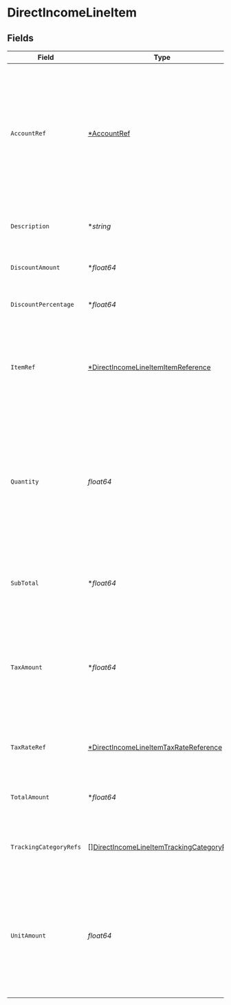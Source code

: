 # DirectIncomeLineItem


## Fields

| Field                                                                                                                                                     | Type                                                                                                                                                      | Required                                                                                                                                                  | Description                                                                                                                                               |
| --------------------------------------------------------------------------------------------------------------------------------------------------------- | --------------------------------------------------------------------------------------------------------------------------------------------------------- | --------------------------------------------------------------------------------------------------------------------------------------------------------- | --------------------------------------------------------------------------------------------------------------------------------------------------------- |
| `AccountRef`                                                                                                                                              | [*AccountRef](../../models/shared/accountref.md)                                                                                                          | :heavy_minus_sign:                                                                                                                                        | Data types that reference an account, for example bill and invoice line items, use an accountRef that includes the ID and name of the linked account.     |
| `Description`                                                                                                                                             | **string*                                                                                                                                                 | :heavy_minus_sign:                                                                                                                                        | A user-friendly name of the goods or services.                                                                                                            |
| `DiscountAmount`                                                                                                                                          | **float64*                                                                                                                                                | :heavy_minus_sign:                                                                                                                                        | Discount amount for the line before tax.                                                                                                                  |
| `DiscountPercentage`                                                                                                                                      | **float64*                                                                                                                                                | :heavy_minus_sign:                                                                                                                                        | Discount percentage for the line before tax.                                                                                                              |
| `ItemRef`                                                                                                                                                 | [*DirectIncomeLineItemItemReference](../../models/shared/directincomelineitemitemreference.md)                                                            | :heavy_minus_sign:                                                                                                                                        | Reference to the product, service type, or inventory item to which the direct cost is linked.                                                             |
| `Quantity`                                                                                                                                                | *float64*                                                                                                                                                 | :heavy_check_mark:                                                                                                                                        | The number of units of goods or services received.<br/><br/>Note: If the platform does not provide this information, the quantity will be mapped as 1.    |
| `SubTotal`                                                                                                                                                | **float64*                                                                                                                                                | :heavy_minus_sign:                                                                                                                                        | The amount of the line, inclusive of discounts, but exclusive of tax.                                                                                     |
| `TaxAmount`                                                                                                                                               | **float64*                                                                                                                                                | :heavy_minus_sign:                                                                                                                                        | The amount of tax for the line.<br/>Note: If the platform does not provide this information, the quantity will be mapped as 0.00.                         |
| `TaxRateRef`                                                                                                                                              | [*DirectIncomeLineItemTaxRateReference](../../models/shared/directincomelineitemtaxratereference.md)                                                      | :heavy_minus_sign:                                                                                                                                        | Reference to the tax rate to which the line item is linked.                                                                                               |
| `TotalAmount`                                                                                                                                             | **float64*                                                                                                                                                | :heavy_minus_sign:                                                                                                                                        | The total amount of the line, including tax.                                                                                                              |
| `TrackingCategoryRefs`                                                                                                                                    | [][DirectIncomeLineItemTrackingCategoryRefs](../../models/shared/directincomelineitemtrackingcategoryrefs.md)                                             | :heavy_minus_sign:                                                                                                                                        | An array of categories against which this direct cost is tracked.                                                                                         |
| `UnitAmount`                                                                                                                                              | *float64*                                                                                                                                                 | :heavy_check_mark:                                                                                                                                        | The price of each unit of goods or services.<br/>Note: If the platform does not provide this information, the unit amount will be mapped to the total amount. |
